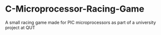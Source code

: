 # C-Microprocessor-Racing-Game
A small racing game made for PIC microprocessors as part of a university project at QUT
